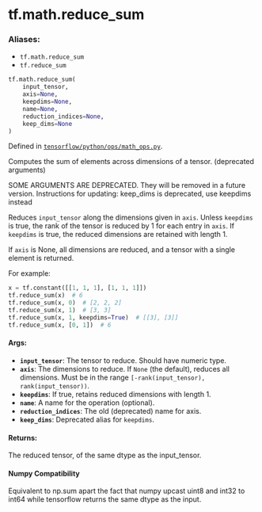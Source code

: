 <div itemscope itemtype="http://developers.google.com/ReferenceObject">
<meta itemprop="name" content="tf.math.reduce_sum" />
<meta itemprop="path" content="Stable" />
</div>

# tf.math.reduce_sum

### Aliases:

* `tf.math.reduce_sum`
* `tf.reduce_sum`

``` python
tf.math.reduce_sum(
    input_tensor,
    axis=None,
    keepdims=None,
    name=None,
    reduction_indices=None,
    keep_dims=None
)
```



Defined in [`tensorflow/python/ops/math_ops.py`](/code/stable/tensorflow/python/ops/math_ops.py).

Computes the sum of elements across dimensions of a tensor. (deprecated arguments)

SOME ARGUMENTS ARE DEPRECATED. They will be removed in a future version.
Instructions for updating:
keep_dims is deprecated, use keepdims instead

Reduces `input_tensor` along the dimensions given in `axis`.
Unless `keepdims` is true, the rank of the tensor is reduced by 1 for each
entry in `axis`. If `keepdims` is true, the reduced dimensions
are retained with length 1.

If `axis` is None, all dimensions are reduced, and a
tensor with a single element is returned.

For example:

```python
x = tf.constant([[1, 1, 1], [1, 1, 1]])
tf.reduce_sum(x)  # 6
tf.reduce_sum(x, 0)  # [2, 2, 2]
tf.reduce_sum(x, 1)  # [3, 3]
tf.reduce_sum(x, 1, keepdims=True)  # [[3], [3]]
tf.reduce_sum(x, [0, 1])  # 6
```

#### Args:

* <b>`input_tensor`</b>: The tensor to reduce. Should have numeric type.
* <b>`axis`</b>: The dimensions to reduce. If `None` (the default),
    reduces all dimensions. Must be in the range
    `[-rank(input_tensor), rank(input_tensor))`.
* <b>`keepdims`</b>: If true, retains reduced dimensions with length 1.
* <b>`name`</b>: A name for the operation (optional).
* <b>`reduction_indices`</b>: The old (deprecated) name for axis.
* <b>`keep_dims`</b>: Deprecated alias for `keepdims`.


#### Returns:

The reduced tensor, of the same dtype as the input_tensor.



#### Numpy Compatibility
Equivalent to np.sum apart the fact that numpy upcast uint8 and int32 to
int64 while tensorflow returns the same dtype as the input.

